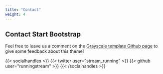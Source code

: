 ```yaml
---
title: "Contact"
weight: 4
---
```


## Contact Start Bootstrap

Feel free to leave us a comment on the [Grayscale template Github page](https://github.com/runningstream/hugograyscale/) to give some feedback about this theme!

{{< socialhandles >}}
    {{< twitter user="stream_running" >}}
    {{< github user="runningstream" >}}
{{< /socialhandles >}}

